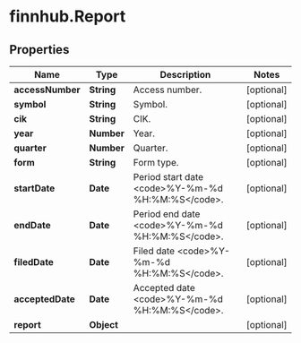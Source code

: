 # finnhub.Report

## Properties

Name | Type | Description | Notes
------------ | ------------- | ------------- | -------------
**accessNumber** | **String** | Access number. | [optional] 
**symbol** | **String** | Symbol. | [optional] 
**cik** | **String** | CIK. | [optional] 
**year** | **Number** | Year. | [optional] 
**quarter** | **Number** | Quarter. | [optional] 
**form** | **String** | Form type. | [optional] 
**startDate** | **Date** | Period start date &lt;code&gt;%Y-%m-%d %H:%M:%S&lt;/code&gt;. | [optional] 
**endDate** | **Date** | Period end date &lt;code&gt;%Y-%m-%d %H:%M:%S&lt;/code&gt;. | [optional] 
**filedDate** | **Date** | Filed date &lt;code&gt;%Y-%m-%d %H:%M:%S&lt;/code&gt;. | [optional] 
**acceptedDate** | **Date** | Accepted date &lt;code&gt;%Y-%m-%d %H:%M:%S&lt;/code&gt;. | [optional] 
**report** | **Object** |  | [optional] 


